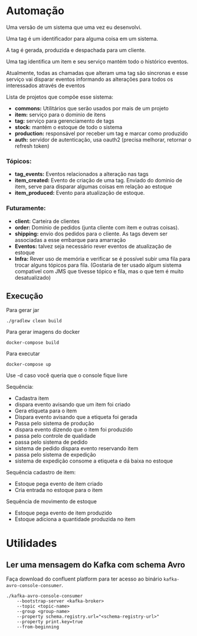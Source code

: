 # Automação

Uma versão de um sistema que uma vez eu desenvolvi.

Uma tag é um identificador para alguma coisa em um sistema. 

A tag é gerada, produzida e despachada para um cliente.

Uma tag identifica um item e seu serviço mantém todo o histórico eventos.

Atualmente, todas as chamadas que alteram uma tag são sincronas e esse serviço vai disparar eventos informando as alterações para todos os interessados através de eventos 

Lista de projetos que compõe esse sistema:
* **commons:** Utilitários que serão usados por mais de um projeto
* **item:** serviço para o dominio de itens
* **tag:** serviço para gerenciamento de tags
* **stock:** mantém o estoque de todo o sistema
* **production:** responsável por receber um tag e marcar como produzido
* **auth:** servidor de autenticação, usa oauth2 (precisa melhorar, retornar o refresh token) 

### Tópicos:
* **tag_events:** Eventos relacionados a alteração nas tags
* **item_created:** Evento de criação de uma tag. Enviado do dominio de item, serve para disparar algumas coisas em relação ao estoque 
* **item_produced:** Evento para atualização de estoque.

### Futuramente:
* **client:** Carteira de clientes
* **order:** Dominio de pedidos (junta cliente com item e outras coisas). 
* **shipping:** envio dos pedidos para o cliente. As tags devem ser associadas a esse embarque para amarração
* **Eventos:** talvez seja necessário rever eventos de atualização de estoque 
* **Infra:** Rever uso de memória e verificar se é possível subir uma fila para trocar alguns tópicos para fila. (Gostaria de ter usado algum sistema compativel com JMS que tivesse tópico e fila, mas o que tem é muito desatualizado)
                   

## Execução
Para gerar jar

    ./gradlew clean build

Para gerar imagens do docker

    docker-compose build

Para executar

    docker-compose up

Use -d caso você queria que o console fique livre

Sequência:

- Cadastra item
- dispara evento avisando que um item foi criado
- Gera etiqueta para o item
- Dispara evento avisando que a etiqueta foi gerada
- Passa pelo sistema de produção
- dispara evento dizendo que o item foi produzido
- passa pelo controle de qualidade
- passa pelo sistema de pedido
- sistema de pedido dispara evento reservando item
- passa pelo sistema de expedição
- sistema de expedição consome a etiqueta e dá baixa no estoque

Sequência cadastro de item:

- Estoque pega evento de item criado
- Cria entrada no estoque para o item

Sequência de movimento de estoque

- Estoque pega evento de item produzido
- Estoque adiciona a quantidade produzida no item

# Utilidades

## Ler uma mensagem do Kafka com schema Avro

Faça download do confluent platform para ter acesso ao binário `kafka-avro-console-consumer`.

    ./kafka-avro-console-consumer 
        --bootstrap-server <kafka-broker> 
        --topic <topic-name> 
        --group <group-name> 
        --property schema.registry.url="<schema-registry-url>" 
        --property print.key=true
        --from-beginning 
